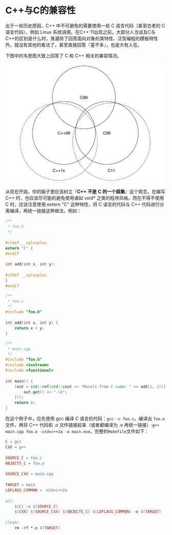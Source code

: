# C++与C的兼容性

出于一些历史原因，C++ 中不可避免的需要使用一些 C 语言代码（甚至古老的 C 语言代码），例如 Linux 系统调用。在C++ 11出现之前，大部分人当谈及C与C++的区别是什么时，普遍除了回答面向对象的类特性、泛型编程的模板特性外，就没有其他的看法了，甚至直接回答『差不多』，也是大有人在。

下图中的韦恩图大致上回答了 C 和 C++ 相关的兼容情况。

<img src="./assets/image-20241011111820910.png" alt="image-20241011111820910" style="zoom:80%;" />

从现在开始，你的脑子里应该树立『**C++** **不是** **C** **的一个超集**』这个观念，在编写 C++ 时，也应该尽可能的避免使用诸如 void* 之类的程序风格。而在不得不使用 C 时，应该注意使用 extern "C" 这种特性，将 C 语言的代码与 C++ 代码进行分离编译，再统一链接这种做法，例如：

```c
/**
 * foo.h
 */

#ifdef __cplusplus
extern "C" {
#endif

int add(int x, int y);

#ifdef __cplusplus
}
#endif
```

```c
/**
 * foo.c
 */
#include "foo.h"

int add(int x, int y) {
    return x + y;
}
```

```cpp
/**
 * main.cpp
 */
#include "foo.h"
#include <iostream>
#include <functional>

int main() {
    [out = std::ref(std::cout << "Result from C code: " << add(1, 1))]() {
        out.get() << ".\n";
    }();
    return 0;
}
```

在这个例子中，应先使用 gcc 编译 C 语言的代码：`gcc -c foo.c`，编译出 `foo.o` 文件，再将 C++ 代码和 .o 文件链接起来（或者都编译为 .o 再统一链接）:`g++ main.cpp foo.o -std=c++2a -o main.exe`。完整的`Makefile`文件如下：

```makefile
C = gcc
CXX = g++

SOURCE_C = foo.c
OBJECTS_C = foo.o

SOURCE_CXX = main.cpp

TARGET = main 
LDFLAGS_COMMON = -std=c++2a

all:
	$(C) -c $(SOURCE_C)
	$(CXX) $(SOURCE_CXX) $(OBJECTS_C) $(LDFLAGS_COMMON) -o $(TARGET)

clean:
	rm -rf *.o $(TARGET)
```







